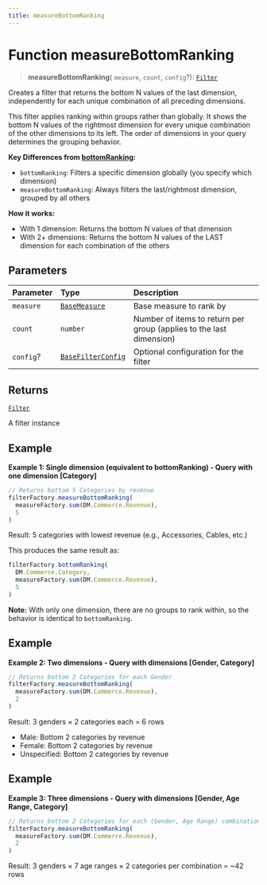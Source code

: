 ```yaml
---
title: measureBottomRanking
---
```


# Function measureBottomRanking

> **measureBottomRanking**(
  `measure`,
  `count`,
  `config`?): [`Filter`](../../../interfaces/interface.Filter.md)

Creates a filter that returns the bottom N values of the last dimension,
independently for each unique combination of all preceding dimensions.

This filter applies ranking within groups rather than globally. It shows the bottom N values
of the rightmost dimension for every unique combination of the other dimensions to its left.
The order of dimensions in your query determines the grouping behavior.

**Key Differences from [bottomRanking](function.bottomRanking.md):**
- `bottomRanking`: Filters a specific dimension globally (you specify which dimension)
- `measureBottomRanking`: Always filters the last/rightmost dimension, grouped by all others

**How it works:**
- With 1 dimension: Returns the bottom N values of that dimension
- With 2+ dimensions: Returns the bottom N values of the LAST dimension for each combination of the others

## Parameters

| Parameter | Type | Description |
| :------ | :------ | :------ |
| `measure` | [`BaseMeasure`](../../../interfaces/interface.BaseMeasure.md) | Base measure to rank by |
| `count` | `number` | Number of items to return per group (applies to the last dimension) |
| `config`? | [`BaseFilterConfig`](../../../interfaces/interface.BaseFilterConfig.md) | Optional configuration for the filter |

## Returns

[`Filter`](../../../interfaces/interface.Filter.md)

A filter instance

## Example

**Example 1: Single dimension (equivalent to bottomRanking) - Query with one dimension [Category]**
```ts
// Returns bottom 5 Categories by revenue
filterFactory.measureBottomRanking(
  measureFactory.sum(DM.Commerce.Revenue),
  5
)
```
Result: 5 categories with lowest revenue (e.g., Accessories, Cables, etc.)

This produces the same result as:
```ts
filterFactory.bottomRanking(
  DM.Commerce.Category,
  measureFactory.sum(DM.Commerce.Revenue),
  5
)
```

**Note:** With only one dimension, there are no groups to rank within,
so the behavior is identical to `bottomRanking`.

## Example

**Example 2: Two dimensions - Query with dimensions [Gender, Category]**
```ts
// Returns bottom 2 Categories for each Gender
filterFactory.measureBottomRanking(
  measureFactory.sum(DM.Commerce.Revenue),
  2
)
```
Result: 3 genders × 2 categories each = 6 rows
- Male: Bottom 2 categories by revenue
- Female: Bottom 2 categories by revenue
- Unspecified: Bottom 2 categories by revenue

## Example

**Example 3: Three dimensions - Query with dimensions [Gender, Age Range, Category]**
```ts
// Returns bottom 2 Categories for each (Gender, Age Range) combination
filterFactory.measureBottomRanking(
  measureFactory.sum(DM.Commerce.Revenue),
  2
)
```
Result: 3 genders × 7 age ranges × 2 categories per combination = ~42 rows
